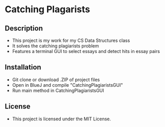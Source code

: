 # Catching Plagarists

## Description

*   This project is my work for my CS Data Structures class
*   It solves the catching plagiarists problem
*   Features a terminal GUI to select essays and detect hits in essay pairs

## Installation

*   Git clone or download .ZIP of project files
*   Open in BlueJ and compile "CatchingPlagiaristsGUI"
*   Run main method in CatchingPlagiaristsGUI

## License

*   This project is licensed under the MIT License.